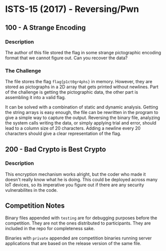 # ISTS-15 (2017) - Reversing/Pwn

## 100 - A Strange Encoding
### Description
The author of this file stored the flag in some strange
pictographic encoding format that we cannot figure out. Can
you recover the data?

### The Challenge
The file stores the flag `flag{p1ct0gr4phs}` in memory. However,
they are stored as pictographs in a 2D array that gets printed without
newlines. Part of the challenge is getting the pictographic data, the
other part is assembling it into a valid flag.

It can be solved with a combination of static and dynamic analysis.
Getting the string arrays is easy enough, the file can be rewritten
in the program to give a simple way to capture the output. Reversing
the binary file, analyzing the system calls writing the data, or simply
applying trial and error, should lead to a column size of 20 characters.
Adding a newline every 20 characters should give a clear representation
of the flag.

## 200 - Bad Crypto is Best Crypto
### Description
This encryption mechanism works alright, but the coder who made it
doesn't really know what he is doing. This could be deployed
across many IoT devices, so its imperative you figure out if there
are any security vulnerabilites in the code.

## Competition Notes
Binary files appended with `testing` are for debugging purposes before
the competition. They are not the ones distributed to participants. They
are included in the repo for completeness sake.


Binaries with `private` appended are competition binaries running server
applications that are based on the release version of the same file.
